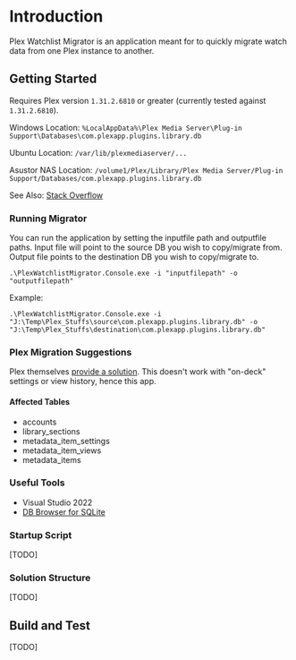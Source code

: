 # Introduction

Plex Watchlist Migrator is an application meant for to quickly migrate watch data from one Plex instance to another.

## Getting Started

Requires Plex version `1.31.2.6810` or greater (currently tested against `1.31.2.6810`).

Windows Location:
`%LocalAppData%\Plex Media Server\Plug-in Support\Databases\com.plexapp.plugins.library.db`

Ubuntu Location:
`/var/lib/plexmediaserver/...`

Asustor NAS Location:
`/volume1/Plex/Library/Plex Media Server/Plug-in Support/Databases/com.plexapp.plugins.library.db`

See Also: [Stack Overflow](https://askubuntu.com/a/469056)

### Running Migrator

You can run the application by setting the inputfile path and outputfile paths. Input file will point to the source DB you wish to copy/migrate from. Output file points to the destination DB you wish to copy/migrate to.

```shell
.\PlexWatchlistMigrator.Console.exe -i "inputfilepath" -o "outputfilepath"
```

Example:

```shell
.\PlexWatchlistMigrator.Console.exe -i "J:\Temp\Plex_Stuffs\source\com.plexapp.plugins.library.db" -o "J:\Temp\Plex_Stuffs\destination\com.plexapp.plugins.library.db"
```

### Plex Migration Suggestions

Plex themselves [provide a solution](https://support.plex.tv/articles/201154527-move-viewstate-ratings-from-one-install-to-another/). This doesn't work with "on-deck" settings or view history, hence this app.

#### Affected Tables

- accounts
- library_sections
- metadata_item_settings
- metadata_item_views
- metadata_items

### Useful Tools

- Visual Studio 2022
- [DB Browser for SQLite](https://sqlitebrowser.org/)

### Startup Script

[TODO]

### Solution Structure

[TODO]

## Build and Test

[TODO]
